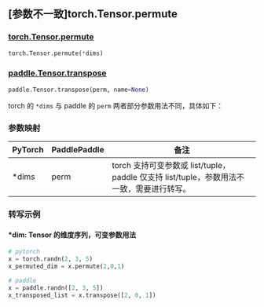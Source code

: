 ## [参数不一致]torch.Tensor.permute

### [torch.Tensor.permute](https://pytorch.org/docs/1.13/generated/torch.Tensor.permute.html)

```python
torch.Tensor.permute(*dims)
```

### [paddle.Tensor.transpose](https://www.paddlepaddle.org.cn/documentation/docs/zh/api/paddle/Tensor_cn.html#transpose-perm-name-none)

```python
paddle.Tensor.transpose(perm, name=None)
```

torch 的 `*dims` 与 paddle 的 `perm` 两者部分参数用法不同，具体如下：
### 参数映射
| PyTorch       | PaddlePaddle | 备注                                                   |
| ------------- | ------------ | ------------------------------------------------------ |
| *dims | perm | torch 支持可变参数或 list/tuple，paddle 仅支持 list/tuple，参数用法不一致，需要进行转写。 |

### 转写示例
#### *dim: Tensor 的维度序列，可变参数用法
```python
# pytorch
x = torch.randn(2, 3, 5)
x_permuted_dim = x.permute(2,0,1)

# paddle
x = paddle.randn([2, 3, 5])
x_transposed_list = x.transpose([2, 0, 1])
```
